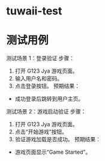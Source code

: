 # tuwaii-test

# 测试用例
测试场景 1：登录验证
步骤：
1. 打开 G123 Jya 游戏页面。
2. 输入用户名和密码。
3. 点击登录按钮。
预期结果：
- 成功登录后跳转到用户主页。

测试场景 2：游戏启动验证
步骤：
1. 打开 G123 Jya 游戏页面。
2. 点击“开始游戏”按钮。
3. 验证游戏加载是否成功。
预期结果：
- 游戏页面显示“Game Started”。
